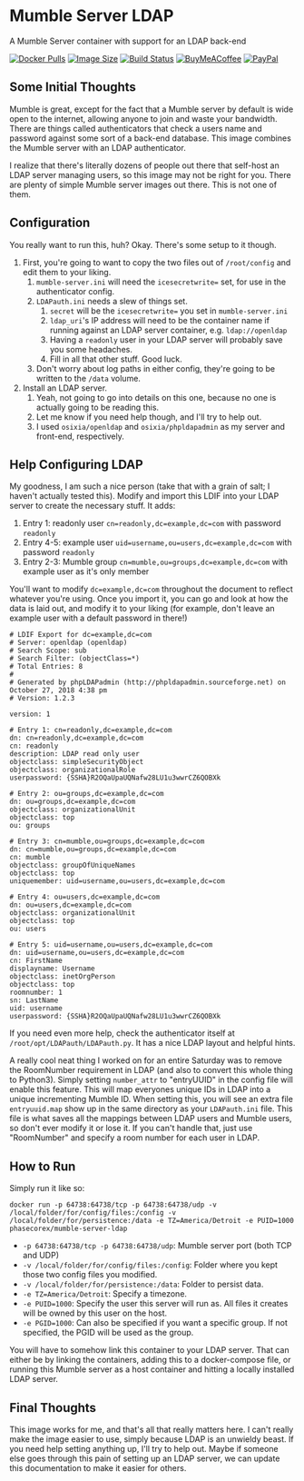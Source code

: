 # Mumble Server LDAP
A Mumble Server container with support for an LDAP back-end

[![Docker Pulls](https://img.shields.io/docker/pulls/phasecorex/mumble-server-ldap)](https://hub.docker.com/r/phasecorex/mumble-server-ldap)
[![Image Size](https://images.microbadger.com/badges/image/phasecorex/mumble-server-ldap.svg)](https://microbadger.com/images/phasecorex/mumble-server-ldap)
[![Build Status](https://img.shields.io/docker/build/phasecorex/mumble-server-ldap)](https://hub.docker.com/r/phasecorex/mumble-server-ldap)
[![BuyMeACoffee](https://img.shields.io/badge/buy%20me%20a%20coffee-donate-orange)](https://buymeacoff.ee/phasecorex)
[![PayPal](https://img.shields.io/badge/paypal-donate-blue)](https://paypal.me/pcx)

## Some Initial Thoughts
Mumble is great, except for the fact that a Mumble server by default is wide open to the internet, allowing anyone to join and waste your bandwidth. There are things called authenticators that check a users name and password against some sort of a back-end database. This image combines the Mumble server with an LDAP authenticator.

I realize that there's literally dozens of people out there that self-host an LDAP server managing users, so this image may not be right for you. There are plenty of simple Mumble server images out there. This is not one of them.

## Configuration
You really want to run this, huh? Okay. There's some setup to it though.
1. First, you're going to want to copy the two files out of `/root/config` and edit them to your liking.
	1. `mumble-server.ini` will need the `icesecretwrite=` set, for use in the authenticator config.
	2. `LDAPauth.ini` needs a slew of things set.
		1. `secret` will be the `icesecretwrite=` you set in `mumble-server.ini` 
		2. `ldap_uri`'s IP address will need to be the container name if running against an LDAP server container, e.g. `ldap://openldap`
		3. Having a `readonly` user in your LDAP server will probably save you some headaches.
		4. Fill in all that other stuff. Good luck.
	3. Don't worry about log paths in either config, they're going to be written to the `/data` volume.
2. Install an LDAP server.
	1. Yeah, not going to go into details on this one, because no one is actually going to be reading this.
	2. Let me know if you need help though, and I'll try to help out.
	3. I used `osixia/openldap` and `osixia/phpldapadmin` as my server and front-end, respectively.

## Help Configuring LDAP
My goodness, I am such a nice person (take that with a grain of salt; I haven't actually tested this). Modify and import this LDIF into your LDAP server to create the necessary stuff. It adds:
1. Entry 1: readonly user `cn=readonly,dc=example,dc=com` with password `readonly`
2. Entry 4-5: example user `uid=username,ou=users,dc=example,dc=com` with password `readonly`
3. Entry 2-3: Mumble group `cn=mumble,ou=groups,dc=example,dc=com` with example user as it's only member

You'll want to modify `dc=example,dc=com` throughout the document to reflect whatever you're using. Once you import it, you can go and look at how the data is laid out, and modify it to your liking (for example, don't leave an example user with a default password in there!)
```
# LDIF Export for dc=example,dc=com
# Server: openldap (openldap)
# Search Scope: sub
# Search Filter: (objectClass=*)
# Total Entries: 8
#
# Generated by phpLDAPadmin (http://phpldapadmin.sourceforge.net) on October 27, 2018 4:38 pm
# Version: 1.2.3

version: 1

# Entry 1: cn=readonly,dc=example,dc=com
dn: cn=readonly,dc=example,dc=com
cn: readonly
description: LDAP read only user
objectclass: simpleSecurityObject
objectclass: organizationalRole
userpassword: {SSHA}R2OQaUpaUQNafw28LU1u3wwrCZ6QOBXk

# Entry 2: ou=groups,dc=example,dc=com
dn: ou=groups,dc=example,dc=com
objectclass: organizationalUnit
objectclass: top
ou: groups

# Entry 3: cn=mumble,ou=groups,dc=example,dc=com
dn: cn=mumble,ou=groups,dc=example,dc=com
cn: mumble
objectclass: groupOfUniqueNames
objectclass: top
uniquemember: uid=username,ou=users,dc=example,dc=com

# Entry 4: ou=users,dc=example,dc=com
dn: ou=users,dc=example,dc=com
objectclass: organizationalUnit
objectclass: top
ou: users

# Entry 5: uid=username,ou=users,dc=example,dc=com
dn: uid=username,ou=users,dc=example,dc=com
cn: FirstName
displayname: Username
objectclass: inetOrgPerson
objectclass: top
roomnumber: 1
sn: LastName
uid: username
userpassword: {SSHA}R2OQaUpaUQNafw28LU1u3wwrCZ6QOBXk
```

If you need even more help, check the authenticator itself at `/root/opt/LDAPauth/LDAPauth.py`. It has a nice LDAP layout and helpful hints.

A really cool neat thing I worked on for an entire Saturday was to remove the RoomNumber requirement in LDAP (and also to convert this whole thing to Python3). Simply setting `number_attr` to "entryUUID" in the config file will enable this feature. This will map everyones unique IDs in LDAP into a unique incrementing Mumble ID. When setting this, you will see an extra file `entryuuid.map` show up in the same directory as your `LDAPauth.ini` file. This file is what saves all the mappings between LDAP users and Mumble users, so don't ever modify it or lose it. If you can't handle that, just use "RoomNumber" and specify a room number for each user in LDAP.

## How to Run
Simply run it like so:
```
docker run -p 64738:64738/tcp -p 64738:64738/udp -v /local/folder/for/config/files:/config -v /local/folder/for/persistence:/data -e TZ=America/Detroit -e PUID=1000 phasecorex/mumble-server-ldap
```
- `-p 64738:64738/tcp -p 64738:64738/udp`: Mumble server port (both TCP and UDP)
- `-v /local/folder/for/config/files:/config`: Folder where you kept those two config files you modified.
- `-v /local/folder/for/persistence:/data`: Folder to persist data.
- `-e TZ=America/Detroit`: Specify a timezone.
- `-e PUID=1000`: Specify the user this server will run as. All files it creates will be owned by this user on the host.
- `-e PGID=1000`: Can also be specified if you want a specific group. If not specified, the PGID will be used as the group.

You will have to somehow link this container to your LDAP server. That can either be by linking the containers, adding this to a docker-compose file, or running this Mumble server as a host container and hitting a locally installed LDAP server.

## Final Thoughts
This image works for me, and that's all that really matters here. I can't really make the image easier to use, simply because LDAP is an unwieldy beast. If you need help setting anything up, I'll try to help out. Maybe if someone else goes through this pain of setting up an LDAP server, we can update this documentation to make it easier for others.

